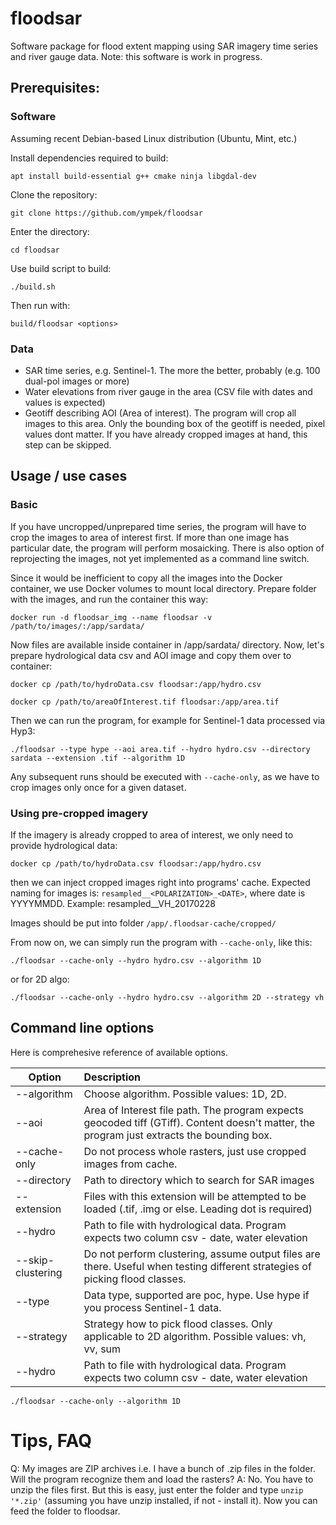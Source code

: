 # floodsar

Software package for flood extent mapping using SAR imagery time series and river gauge data. Note: this software is work in progress.

## Prerequisites:

### Software

Assuming recent Debian-based Linux distribution (Ubuntu, Mint, etc.)

Install dependencies required to build:

```apt install build-essential g++ cmake ninja libgdal-dev```

Clone the repository:

```git clone https://github.com/ympek/floodsar```

Enter the directory:

```cd floodsar```

Use build script to build:

```
./build.sh
```

Then run with:

```
build/floodsar <options>
```

### Data 
* SAR time series, e.g. Sentinel-1. The more the better, probably (e.g. 100 dual-pol images or more)
* Water elevations from river gauge in the area (CSV file with dates and values is expected)
* Geotiff describing AOI (Area of interest). The program will crop all images to this area. Only the bounding box of the geotiff is needed, pixel values dont matter. If you have already cropped images at hand, this step can be skipped.

## Usage / use cases

### Basic

If you have uncropped/unprepared time series, the program will have to crop the images to area of interest first. If more than one image has particular date, the program will perform mosaicking. There is also option of reprojecting the images, not yet implemented as a command line switch.

Since it would be inefficient to copy all the images into the Docker container, we use Docker volumes to mount local directory. Prepare folder with the images, and run the container this way:

```docker run -d floodsar_img --name floodsar -v /path/to/images/:/app/sardata/```

Now files are available inside container in /app/sardata/ directory. Now, let's prepare hydrological data csv and AOI image and copy them over to container:

```docker cp /path/to/hydroData.csv floodsar:/app/hydro.csv```

```docker cp /path/to/areaOfInterest.tif floodsar:/app/area.tif```

Then we can run the program, for example for Sentinel-1 data processed via Hyp3:

```
./floodsar --type hype --aoi area.tif --hydro hydro.csv --directory sardata --extension .tif --algorithm 1D
```

Any subsequent runs should be executed with `--cache-only`, as we have to crop images only once for a given dataset.

### Using pre-cropped imagery

If the imagery is already cropped to area of interest, we only need to provide hydrological data:

```docker cp /path/to/hydroData.csv floodsar:/app/hydro.csv```

then we can inject cropped images right into programs' cache. Expected naming for images is:
`resampled__<POLARIZATION>_<DATE>`, where date is YYYYMMDD. Example: resampled__VH_20170228

Images should be put into folder `/app/.floodsar-cache/cropped/`

From now on, we can simply run the program with `--cache-only`, like this:

```
./floodsar --cache-only --hydro hydro.csv --algorithm 1D
```

or for 2D algo:

```
./floodsar --cache-only --hydro hydro.csv --algorithm 2D --strategy vh
```

## Command line options

Here is comprehesive reference of available options.

| Option       |      Description      | 
|-------------|:-------------|
| --algorithm |  Choose algorithm. Possible values: 1D, 2D. |
| --aoi | Area of Interest file path. The program expects geocoded tiff (GTiff). Content doesn't matter, the program just extracts the bounding box.
| --cache-only |    Do not process whole rasters, just use cropped images from cache.   |
| --directory | Path to directory which to search for SAR images |
| --extension | Files with this extension will be attempted to be loaded (.tif, .img or else. Leading dot is required) |
| --hydro | Path to file with hydrological data. Program expects two column csv - date, water elevation   |
| --skip-clustering |    Do not perform clustering, assume output files are there. Useful when testing different strategies of picking flood classes.   |
| --type | Data type, supported are poc, hype. Use hype if you process Sentinel-1 data. |
| --strategy | Strategy how to pick flood classes. Only applicable to 2D algorithm. Possible values: vh, vv, sum |
| --hydro | Path to file with hydrological data. Program expects two column csv - date, water elevation   |

```
./floodsar --cache-only --algorithm 1D
```

# Tips, FAQ

Q: My images are ZIP archives i.e. I have a bunch of .zip files in the folder. Will the program recognize them and load the rasters?
A: No. You have to unzip the files first. But this is easy, just enter the folder and type `unzip '*.zip'` (assuming you have unzip installed, if not - install it). Now you can feed the folder to floodsar.
